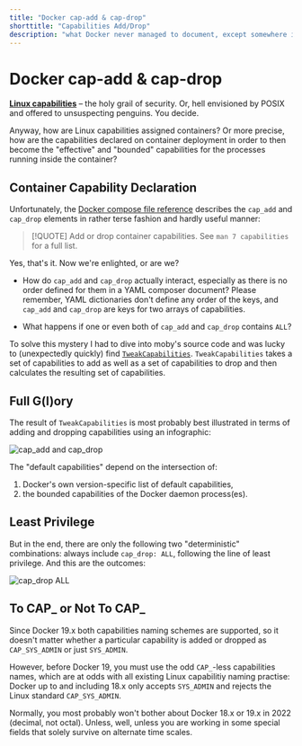 ```yaml
---
title: "Docker cap-add & cap-drop"
shorttitle: "Capabilities Add/Drop"
description: "what Docker never managed to document, except somewhere inside their huge code base."
---
```


# Docker cap-add & cap-drop

**[Linux
capabilities](https://man7.org/linux/man-pages/man7/capabilities.7.html)** – the
holy grail of security. Or, hell envisioned by POSIX and offered to unsuspecting
penguins. You decide.

Anyway, how are Linux capabilities assigned containers? Or more precise, how are
the capabilities declared on container deployment in order to then become the
"effective" and "bounded" capabilities for the processes running inside the
container?

## Container Capability Declaration

Unfortunately, the [Docker compose file
reference](https://docs.docker.com/compose/compose-file/compose-file-v2/#cap_add-cap_drop)
describes the `cap_add` and `cap_drop` elements in rather terse fashion and
hardly useful manner:

> [!QUOTE]
> Add or drop container capabilities. See `man 7 capabilities` for a full list.

Yes, that's it. Now we're enlighted, or are we?

- How do `cap_add` and `cap_drop` actually interact, especially as there is no
  order defined for them in a YAML composer document? Please remember, YAML
  dictionaries don't define any order of the keys, and `cap_add` and `cap_drop`
  are keys for two arrays of capabilities.

- What happens if one or even both of `cap_add` and `cap_drop` contains `ALL`?

To solve this mystery I had to dive into moby's source code and was lucky to
(unexpectedly quickly) find
[`TweakCapabilities`](https://github.com/moby/moby/blob/master/oci/caps/utils.go#L120).
`TweakCapabilities` takes a set of capabilities to add as well as a set of
capabilities to drop and then calculates the resulting set of capabilities.

## Full G(l)ory

The result of `TweakCapabilities` is most probably best illustrated in terms of
adding and dropping capabilities using an infographic:

![cap_add and cap_drop](/_images/docker-cap-add-cap-drop.svg)

The "default capabilities" depend on the intersection of:

1. Docker's own version-specific list of default capabilities,
2. the bounded capabilities of the Docker daemon process(es).

## Least Privilege

But in the end, there are only the following two "deterministic" combinations:
always include `cap_drop: ALL`, following the line of least privilege. And this
are the outcomes:

![cap_drop ALL](/_images/docker-cap-drop-all.svg)

## To CAP_ or Not To CAP_

Since Docker 19.x both capabilities naming schemes are supported, so it doesn't
matter whether a particular capability is added or dropped as `CAP_SYS_ADMIN` or
just `SYS_ADMIN`.

However, before Docker 19, you must use the odd `CAP_`-less capabilities names,
which are at odds with all existing Linux capabilitiy naming practise: Docker up
to and including 18.x only accepts `SYS_ADMIN` and rejects the Linux standard
`CAP_SYS_ADMIN`.

Normally, you most probably won't bother about Docker 18.x or 19.x in 2022
(decimal, not octal). Unless, well, unless you are working in some special
fields that solely survive on alternate time scales.
